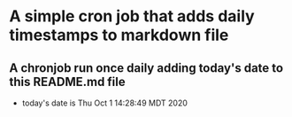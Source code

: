 A simple cron job that adds daily timestamps to markdown file
============================================================
## A chronjob run once daily adding today's date to this README.md file
* today's date is Thu Oct  1 14:28:49 MDT 2020
